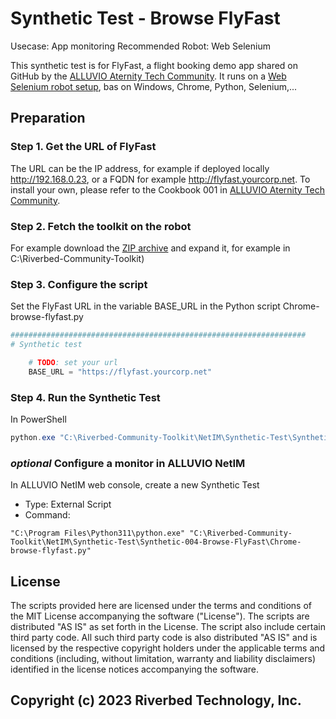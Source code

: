 # Synthetic Test - Browse FlyFast

Usecase: App monitoring
Recommended Robot: Web Selenium

This synthetic test is for FlyFast, a flight booking demo app shared on GitHub by the [ALLUVIO Aternity Tech Community](https://github.com/Aternity/Tech-Community).
It runs on a [Web Selenium robot setup](../Robot-001-WebSelenium), bas on Windows, Chrome, Python, Selenium,...

## Preparation

### Step 1. Get the URL of FlyFast

The URL can be the IP address, for example if deployed locally http://192.168.0.23, or a FQDN for example http://flyfast.yourcorp.net. 
To install your own, please refer to the Cookbook 001 in [ALLUVIO Aternity Tech Community](https://github.com/Aternity/Tech-Community).

### Step 2. Fetch the toolkit on the robot 

For example download the [ZIP archive](https://github.com/riverbed/Riverbed-Community-Toolkit/archive/refs/heads/master.zip) and expand it, for example in C:\Riverbed-Community-Toolkit)

### Step 3. Configure the script

Set the FlyFast URL in the variable BASE_URL in the Python script Chrome-browse-flyfast.py 

```python
##################################################################
# Synthetic test

    # TODO: set your url
    BASE_URL = "https://flyfast.yourcorp.net"
```

### Step 4. Run the Synthetic Test

In PowerShell

```PowerShell
python.exe "C:\Riverbed-Community-Toolkit\NetIM\Synthetic-Test\Synthetic-004-Browse-FlyFast\Chrome-browse-flyfast.py"
```

### *optional* Configure a monitor in ALLUVIO NetIM

In ALLUVIO NetIM web console, create a new Synthetic Test

- Type: External Script
- Command: 

```shell
"C:\Program Files\Python311\python.exe" "C:\Riverbed-Community-Toolkit\NetIM\Synthetic-Test\Synthetic-004-Browse-FlyFast\Chrome-browse-flyfast.py"
```

## License

The scripts provided here are licensed under the terms and conditions of the MIT License accompanying the software ("License"). The scripts are distributed "AS IS" as set forth in the License. The script also include certain third party code. All such third party code is also distributed "AS IS" and is licensed by the respective copyright holders under the applicable terms and conditions (including, without limitation, warranty and liability disclaimers) identified in the license notices accompanying the software.

## Copyright (c) 2023 Riverbed Technology, Inc.

